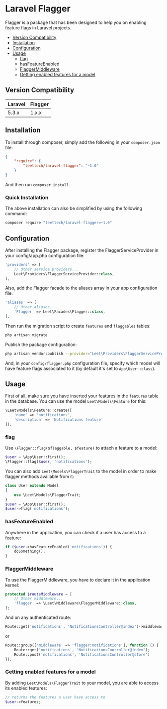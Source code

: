 Laravel Flagger
==============
Flagger is a package that has been designed to help you on enabling feature flags in Laravel projects.

* [Version Compatibility](#version-compatibility)
* [Installation](#installation)
* [Configuration](#configuration)
* [Usage](#usage)
    * [flag](#flag)
    * [hasFeatureEnabled](#hasfeatureenabled)
    * [FlaggerMiddleware](#flaggermiddleware)
    * [Getting enabled features for a model](#getting-enabled-features-for-a-model)

## Version Compatibility

Laravel   | Flagger
:---------|:----------
 5.3.x    | 1.x.x

## Installation

To install through composer, simply add the following in your `composer.json` file:

```json
{
    "require": {
        "leettech/laravel-flagger": "~1.0"
    }
}
```

And then run `composer install`.

### Quick Installation

The above installation can also be simplified by using the following command:

```sh
composer require "leettech/laravel-flagger=~1.0"
```

## Configuration

After installing the Flagger package, register the FlaggerServiceProvider in your config/app.php configuration file:

```php
'providers' => [
    // Other service providers...
    Leet\Providers\FlaggerServiceProvider::class,
],
```

Also, add the Flagger facade to the aliases array in your app configuration file:

```php
'aliases' => [
    // Other aliases...
    'Flagger' => Leet\Facades\Flagger::class,
],
```

Then run the migration script to create `features` and `flaggables` tables:

```sh
php artisan migrate
```

Publish the package configuration:

```sh
php artisan vendor:publish --provider="Leet\Providers\FlaggerServiceProvider"
```

And, in your `config/flagger.php` configuration file, specify which model will have feature flags associated to it (by default it's set to `App\User::class`).

## Usage

First of all, make sure you have inserted your features in the `features` table in the database. You can use the model `Leet\Models\Feature` for this:

```php
\Leet\Models\Feature::create([
    'name' => 'notifications',
    'description' => 'Notifications feature'
]);
```

### flag
Use `\Flagger::flag($flaggable, $feature)` to attach a feature to a model:

```php
$user = \App\User::first();
\Flagger::flag($user, 'notifications');
```

You can also add `Leet\Models\FlaggerTrait` to the model in order to make flagger methods available from it:

```php
class User extends Model
{
    use \Leet\Models\FlaggerTrait;
}
$user = \App\User::first();
$user->flag('notifications');
```

### hasFeatureEnabled

Anywhere in the application, you can check if a user has access to a feature:

```php
if ($user->hasFeatureEnabled('notifications')) {
    doSomething();
}
```

### FlaggerMiddleware

To use the FlaggerMiddleware, you have to declare it in the application kernel:

```php
protected $routeMiddleware = [
    // Other middleware...
    'flagger' => \Leet\Middleware\FlaggerMiddleware::class,
];
```

And on any authenticated route:

```php
Route::get('notifications', 'NotificationsController@index')->middleware('flagger:notifications');
```
or
```php
Route::group(['middleware' => 'flagger:notifications'], function () {
    Route::get('notifications', 'NotificationsController@index');
    Route::post('notifications', 'NotificationsController@store')
});
```

### Getting enabled features for a model

By adding ```Leet\Models\FlaggerTrait``` to your model, you are able to access its enabled features:

```php
// returns the features a user have access to
$user->features;
```
